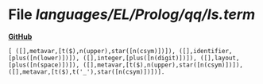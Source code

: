 # File _languages/EL/Prolog/qq/ls.term_
**[GitHub](https://github.com/softlang/yas/blob/master/languages/EL/Prolog/qq/ls.term)**
```
[ ([],metavar,[t($),n(upper),star([n(csym)])]), ([],identifier,[plus([n(lower)])]), ([],integer,[plus([n(digit)])]), ([],layout,[plus([n(space)])]), ([],metavar,[t($),n(upper),star([n(csym)])]), ([],metavar,[t($),t('_'),star([n(csym)])])].
```
